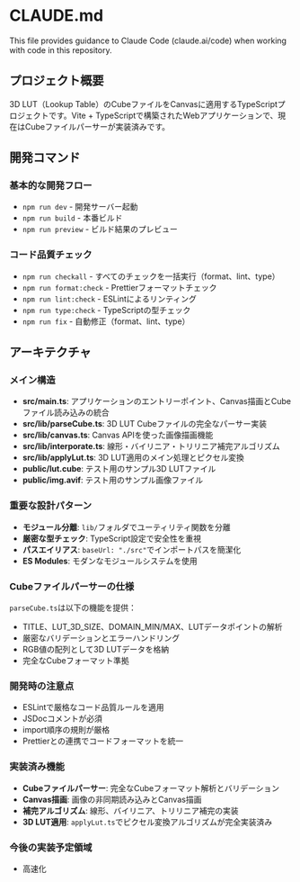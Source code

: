 # CLAUDE.md

This file provides guidance to Claude Code (claude.ai/code) when working with code in this repository.

## プロジェクト概要

3D LUT（Lookup Table）のCubeファイルをCanvasに適用するTypeScriptプロジェクトです。Vite + TypeScriptで構築されたWebアプリケーションで、現在はCubeファイルパーサーが実装済みです。

## 開発コマンド

### 基本的な開発フロー

- `npm run dev` - 開発サーバー起動
- `npm run build` - 本番ビルド
- `npm run preview` - ビルド結果のプレビュー

### コード品質チェック

- `npm run checkall` - すべてのチェックを一括実行（format、lint、type）
- `npm run format:check` - Prettierフォーマットチェック
- `npm run lint:check` - ESLintによるリンティング
- `npm run type:check` - TypeScriptの型チェック
- `npm run fix` - 自動修正（format、lint、type）

## アーキテクチャ

### メイン構造

- **src/main.ts**: アプリケーションのエントリーポイント、Canvas描画とCubeファイル読み込みの統合
- **src/lib/parseCube.ts**: 3D LUT Cubeファイルの完全なパーサー実装
- **src/lib/canvas.ts**: Canvas APIを使った画像描画機能
- **src/lib/interporate.ts**: 線形・バイリニア・トリリニア補完アルゴリズム
- **src/lib/applyLut.ts**: 3D LUT適用のメイン処理とピクセル変換
- **public/lut.cube**: テスト用のサンプル3D LUTファイル
- **public/img.avif**: テスト用のサンプル画像ファイル

### 重要な設計パターン

- **モジュール分離**: `lib/`フォルダでユーティリティ関数を分離
- **厳密な型チェック**: TypeScript設定で安全性を重視
- **パスエイリアス**: `baseUrl: "./src"`でインポートパスを簡潔化
- **ES Modules**: モダンなモジュールシステムを使用

### Cubeファイルパーサーの仕様

`parseCube.ts`は以下の機能を提供：

- TITLE、LUT_3D_SIZE、DOMAIN_MIN/MAX、LUTデータポイントの解析
- 厳密なバリデーションとエラーハンドリング
- RGB値の配列として3D LUTデータを格納
- 完全なCubeフォーマット準拠

### 開発時の注意点

- ESLintで厳格なコード品質ルールを適用
- JSDocコメントが必須
- import順序の規則が厳格
- Prettierとの連携でコードフォーマットを統一

### 実装済み機能

- **Cubeファイルパーサー**: 完全なCubeフォーマット解析とバリデーション
- **Canvas描画**: 画像の非同期読み込みとCanvas描画
- **補完アルゴリズム**: 線形、バイリニア、トリリニア補完の実装
- **3D LUT適用**: `applyLut.ts`でピクセル変換アルゴリズムが完全実装済み

### 今後の実装予定領域

- 高速化
